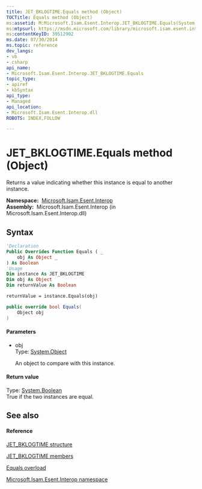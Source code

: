 ```yaml
---
title: JET_BKLOGTIME.Equals method (Object)
TOCTitle: Equals method (Object)
ms:assetid: M:Microsoft.Isam.Esent.Interop.JET_BKLOGTIME.Equals(System.Object)
ms:mtpsurl: https://msdn.microsoft.com/library/microsoft.isam.esent.interop.jet_bklogtime.equals(v=EXCHG.10)
ms:contentKeyID: 39512902
ms.date: 07/30/2014
ms.topic: reference
dev_langs:
- vb
- csharp
api_name: 
- Microsoft.Isam.Esent.Interop.JET_BKLOGTIME.Equals
topic_type: 
- apiref
- kbSyntax
api_type: 
- Managed
api_location: 
- Microsoft.Isam.Esent.Interop.dll
ROBOTS: INDEX,FOLLOW

---
```


# JET_BKLOGTIME.Equals method (Object)

Returns a value indicating whether this instance is equal to another instance.

**Namespace:**  [Microsoft.Isam.Esent.Interop](hh596136\(v=exchg.10\).md)  
**Assembly:**  Microsoft.Isam.Esent.Interop (in Microsoft.Isam.Esent.Interop.dll)

## Syntax

``` vb
'Declaration
Public Overrides Function Equals ( _
    obj As Object _
) As Boolean
'Usage
Dim instance As JET_BKLOGTIME
Dim obj As Object
Dim returnValue As Boolean

returnValue = instance.Equals(obj)
```

``` csharp
public override bool Equals(
    Object obj
)
```

#### Parameters

  - obj  
    Type: [System.Object](https://docs.microsoft.com/dotnet/api/system.object?redirectedfrom=MSDN)  
    
    An object to compare with this instance.

#### Return value

Type: [System.Boolean](https://docs.microsoft.com/dotnet/api/system.boolean?redirectedfrom=MSDN)  
True if the two instances are equal.  

## See also

#### Reference

[JET_BKLOGTIME structure](hh557662\(v=exchg.10\).md)

[JET_BKLOGTIME members](hh565503\(v=exchg.10\).md)

[Equals overload](hh566806\(v=exchg.10\).md)

[Microsoft.Isam.Esent.Interop namespace](hh596136\(v=exchg.10\).md)


